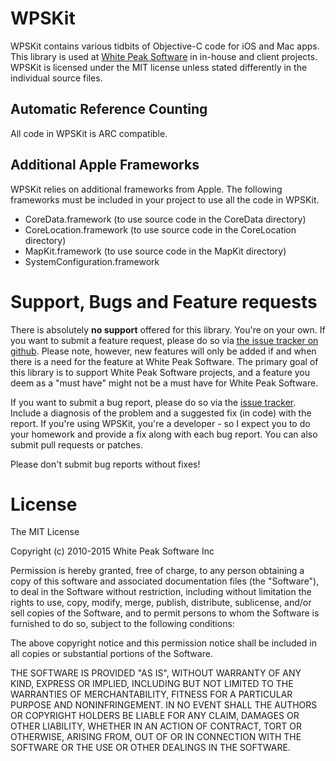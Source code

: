 # WPSKit

WPSKit contains various tidbits of Objective-C code for iOS and Mac apps. This library is used at [White Peak Software](http://whitepeaksoftware.com) in in-house and client projects. WPSKit is licensed under the MIT license unless stated differently in the individual source files.

## Automatic Reference Counting

All code in WPSKit is ARC compatible.

## Additional Apple Frameworks

WPSKit relies on additional frameworks from Apple. The following frameworks must be included in your project to use all the code in WPSKit.

- CoreData.framework (to use source code in the CoreData directory)
- CoreLocation.framework (to use source code in the CoreLocation directory) 
- MapKit.framework (to use source code in the MapKit directory)
- SystemConfiguration.framework

# Support, Bugs and Feature requests

There is absolutely **no support** offered for this library. You're on your own. If you want to submit a feature request, please do so via [the issue tracker on github](http://github.com/kirbyt/WPSKit/issues). Please note, however, new features will only be added if and when there is a need for the feature at White Peak Software. The primary goal of this library is to support White Peak Software projects, and a feature you deem as a "must have" might not be a must have for White Peak Software.

If you want to submit a bug report, please do so via the [issue tracker](http://github.com/kirbyt/WPSKit/issues). Include a diagnosis of the problem and a suggested fix (in code) with the report. If you're using WPSKit, you're a developer - so I expect you to do your homework and provide a fix along with each bug report. You can also submit pull requests or patches.

Please don't submit bug reports without fixes!

# License

The MIT License  

Copyright (c) 2010-2015 White Peak Software Inc

Permission is hereby granted, free of charge, to any person obtaining a copy
of this software and associated documentation files (the "Software"), to deal
in the Software without restriction, including without limitation the rights
to use, copy, modify, merge, publish, distribute, sublicense, and/or sell
copies of the Software, and to permit persons to whom the Software is
furnished to do so, subject to the following conditions:

The above copyright notice and this permission notice shall be included in
all copies or substantial portions of the Software.

THE SOFTWARE IS PROVIDED "AS IS", WITHOUT WARRANTY OF ANY KIND, EXPRESS OR
IMPLIED, INCLUDING BUT NOT LIMITED TO THE WARRANTIES OF MERCHANTABILITY,
FITNESS FOR A PARTICULAR PURPOSE AND NONINFRINGEMENT. IN NO EVENT SHALL THE
AUTHORS OR COPYRIGHT HOLDERS BE LIABLE FOR ANY CLAIM, DAMAGES OR OTHER
LIABILITY, WHETHER IN AN ACTION OF CONTRACT, TORT OR OTHERWISE, ARISING FROM,
OUT OF OR IN CONNECTION WITH THE SOFTWARE OR THE USE OR OTHER DEALINGS IN
THE SOFTWARE.